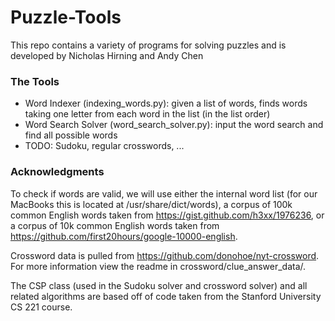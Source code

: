 # Puzzle-Tools

This repo contains a variety of programs for solving puzzles and is developed by Nicholas Hirning and Andy Chen

### The Tools ###

- Word Indexer (indexing_words.py): given a list of words, finds words taking one letter from each word in the list (in the list order)
- Word Search Solver (word\_search\_solver.py): input the word search and find all possible words
- TODO: Sudoku, regular crosswords, ...

### Acknowledgments ###
To check if words are valid, we will use either the internal word list (for our MacBooks this is located at /usr/share/dict/words), a corpus of 100k common English words taken from https://gist.github.com/h3xx/1976236, or a corpus of 10k common English words taken from https://github.com/first20hours/google-10000-english.

Crossword data is pulled from https://github.com/donohoe/nyt-crossword. For more information view the readme in crossword/clue\_answer\_data/.

The CSP class (used in the Sudoku solver and crossword solver) and all related algorithms are based off of code taken from the Stanford University CS 221 course.
